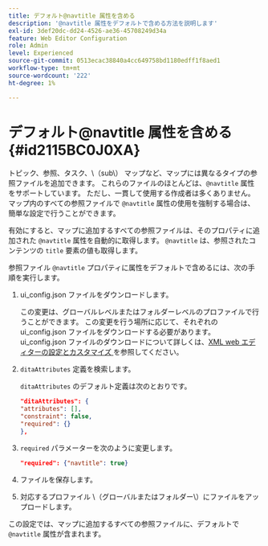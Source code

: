 ```yaml
---
title: デフォルト@navtitle 属性を含める
description: '@navtitle 属性をデフォルトで含める方法を説明します'
exl-id: 3def20dc-dd24-4526-ae36-45708249d34a
feature: Web Editor Configuration
role: Admin
level: Experienced
source-git-commit: 0513ecac38840a4cc649758bd1180edff1f8aed1
workflow-type: tm+mt
source-wordcount: '222'
ht-degree: 1%

---
```


# デフォルト@navtitle 属性を含める {#id2115BC0J0XA}

トピック、参照、タスク、\（sub\） マップなど、マップには異なるタイプの参照ファイルを追加できます。 これらのファイルのほとんどは、`@navtitle` 属性をサポートしています。 ただし、一貫して使用する作成者は多くありません。 マップ内のすべての参照ファイルで `@navtitle` 属性の使用を強制する場合は、簡単な設定で行うことができます。

有効にすると、マップに追加するすべての参照ファイルは、そのプロパティに追加された `@navtitle` 属性を自動的に取得します。 `@navtitle` は、参照されたコンテンツの `title` 要素の値も取得します。

参照ファイル `@navtitle` プロパティに属性をデフォルトで含めるには、次の手順を実行します。

1. ui\_config.json ファイルをダウンロードします。

   この変更は、グローバルレベルまたはフォルダーレベルのプロファイルで行うことができます。 この変更を行う場所に応じて、それぞれの ui\_config.json ファイルをダウンロードする必要があります。 ui\_config.json ファイルのダウンロードについて詳しくは、[XML web エディターの設定とカスタマイズ ](conf-folder-level.md#id2065G300O5Z) を参照してください。

1. `ditaAttributes` 定義を検索します。

   `ditaAttributes` のデフォルト定義は次のとおりです。

   ```json
   "ditaAttributes": {
   "attributes": [],
   "constraint": false,
   "required": {}
   },
   ```

1. `required` パラメーターを次のように変更します。

   ```json
   "required": {"navtitle": true}
   ```

1. ファイルを保存します。

1. 対応するプロファイル \（グローバルまたはフォルダー\）にファイルをアップロードします。


この設定では、マップに追加するすべての参照ファイルに、デフォルトで `@navtitle` 属性が含まれます。
